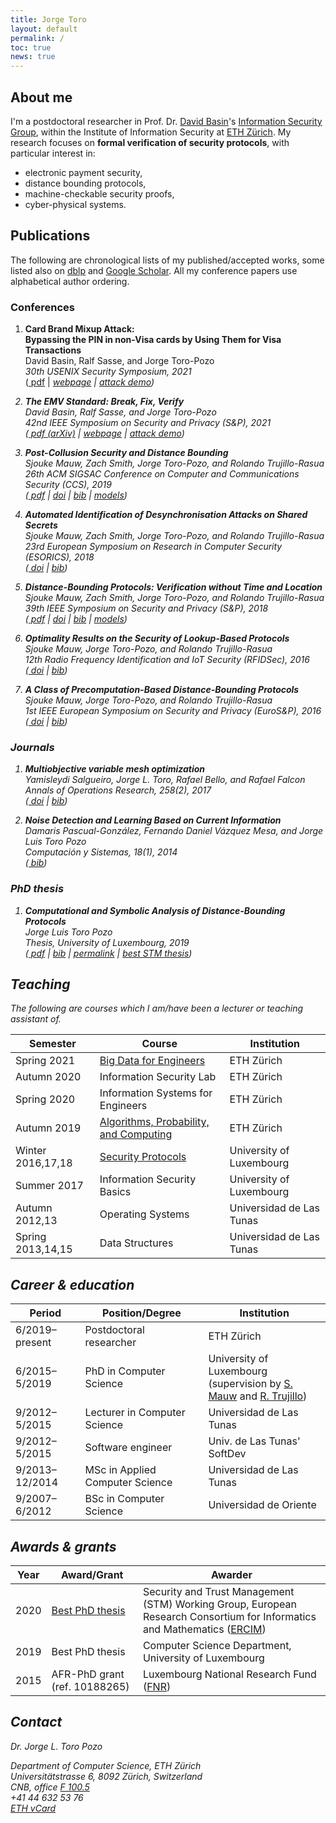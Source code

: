 ```yaml
---
title: Jorge Toro
layout: default
permalink: /
toc: true
news: true
---
```


## About me

I'm a postdoctoral researcher in Prof. Dr. [David Basin](https://www.inf.ethz.ch/personal/basin/)'s [Information Security Group](http://www.infsec.ethz.ch/), within the Institute of Information Security at [ETH Zürich](https://www.ethz.ch/en). My research focuses on **formal verification of security protocols**, with particular interest in:
* electronic payment security,
* distance bounding protocols,
* machine-checkable security proofs,
* cyber-physical systems.

## Publications

The following are chronological lists of my published/accepted works, some listed also on [dblp](https://dblp.org/search?q=jorge%20toro-pozo) and [Google Scholar](https://scholar.google.com/citations?user=mF6Rm5oAAAAJ). All my conference papers use alphabetical author ordering.

### Conferences

1. **Card Brand Mixup Attack:**<br />
**Bypassing the PIN in non-Visa cards by Using Them for Visa Transactions**<br />
David Basin, Ralf Sasse, and Jorge Toro-Pozo<br />
*30th USENIX Security Symposium, 2021*<br />
([<i class="far fa-file-pdf fs-point-9"></i> pdf](/assets/files/papers/USENIX21.pdf) \| 
[<i class='fas fa-link fs-point-8'/> webpage](https://emvrace.github.io/) \| 
[<i class="fab fa-youtube fs-point-8"></i> attack demo](https://youtu.be/8d7UgIiMRBU))

1. **The EMV Standard: Break, Fix, Verify**<br />
David Basin, Ralf Sasse, and Jorge Toro-Pozo<br />
*42nd IEEE Symposium on Security and Privacy (S&P), 2021*<br />
([<i class="far fa-file-pdf fs-point-9"></i> pdf (arXiv)](https://arxiv.org/pdf/2006.08249.pdf) \| 
[<i class='fas fa-link fs-point-8'/> webpage](https://emvrace.github.io/) \| 
[<i class="fab fa-youtube fs-point-8"></i> attack demo](https://youtu.be/JyUsMLxCCt8))

1. **Post-Collusion Security and Distance Bounding**<br />
Sjouke Mauw, Zach Smith, Jorge Toro-Pozo, and Rolando Trujillo-Rasua<br />
*26th ACM SIGSAC Conference on Computer and Communications Security (CCS), 2019*<br />
([<i class="far fa-file-pdf fs-point-9"></i> pdf](/assets/files/papers/CCS19.pdf) \| 
[<i class="ai ai-acmdl fs-point-9"></i> doi](https://doi.org/10.1145/3319535.3345651) \| 
[<i class="ai ai-dblp"></i> bib](https://dblp.uni-trier.de/rec/bibtex/conf/ccs/MauwSTT19) \| 
[<i class="fab fa-github fs-point-9"></i> models](https://github.com/jorgetp/dbverify))

1. **Automated Identification of Desynchronisation Attacks on Shared Secrets**<br />
Sjouke Mauw, Zach Smith, Jorge Toro-Pozo, and Rolando Trujillo-Rasua<br />
*23rd European Symposium on Research in Computer Security (ESORICS), 2018*<br />
([<i class="ai ai-springer"></i> doi](https://doi.org/10.1007/978-3-319-99073-6_20) \| 
[<i class="ai ai-dblp"></i> bib](https://dblp.uni-trier.de/rec/bibtex/conf/esorics/MauwSTT18))

1. **Distance-Bounding Protocols: Verification without Time and Location**<br />
Sjouke Mauw, Zach Smith, Jorge Toro-Pozo, and Rolando Trujillo-Rasua<br />
*39th IEEE Symposium on Security and Privacy (S&P), 2018*<br />
([<i class="far fa-file-pdf fs-point-9"></i> pdf](/assets/files/papers/SP18.pdf) \| 
[<i class="ai ai-ieee"></i> doi](https://doi.org/10.1109/SP.2018.00001) \| 
[<i class="ai ai-dblp"></i> bib](https://dblp.uni-trier.de/rec/bibtex/conf/sp/MauwSTT18) \| 
[<i class="fab fa-github fs-point-9"></i> models](https://github.com/jorgetp/dbverify))

1. **Optimality Results on the Security of Lookup-Based Protocols**<br />
Sjouke Mauw, Jorge Toro-Pozo, and Rolando Trujillo-Rasua<br />
*12th Radio Frequency Identification and IoT Security (RFIDSec), 2016*<br />
([<i class="ai ai-springer"></i> doi](https://doi.org/10.1007/978-3-319-62024-4_10) \| 
[<i class="ai ai-dblp"></i> bib](https://dblp.uni-trier.de/rec/bibtex/conf/rfidsec/MauwTT16))

1. **A Class of Precomputation-Based Distance-Bounding Protocols**<br />
Sjouke Mauw, Jorge Toro-Pozo, and Rolando Trujillo-Rasua<br />
*1st IEEE European Symposium on Security and Privacy (EuroS&P), 2016*<br />
([<i class="ai ai-ieee"></i> doi](https://doi.org/10.1109/EuroSP.2016.19) \| 
[<i class="ai ai-dblp"></i> bib](https://dblp.uni-trier.de/rec/bibtex/conf/eurosp/MauwTT16))

### Journals

1. **Multiobjective variable mesh optimization**<br />
Yamisleydi Salgueiro, Jorge L. Toro, Rafael Bello, and Rafael Falcon<br />
*Annals of Operations Research, 258(2), 2017*<br />
([<i class="ai ai-springer"></i> doi](https://doi.org/10.1007/s10479-016-2221-5) \| 
[<i class="ai ai-dblp"></i> bib](https://dblp.uni-trier.de/rec/bibtex/journals/anor/SalgueiroTBF17))

1. **Noise Detection and Learning Based on Current Information**<br />
Damaris Pascual-González, Fernando Daniel Vázquez Mesa, and Jorge Luis Toro Pozo<br />
*Computación y Sistemas, 18(1), 2014*<br />
([<i class="ai ai-dblp"></i> bib](https://dblp.uni-trier.de/rec/bibtex/journals/cys/Pascual-GonzalezMP14))

### PhD thesis

1. **Computational and Symbolic Analysis of Distance-Bounding Protocols**<br />
Jorge Luis Toro Pozo<br />
*Thesis, University of Luxembourg, 2019*<br />
([<i class="far fa-file-pdf fs-point-9"></i> pdf](/assets/files/thesis/thesis-jorge.pdf) \| 
[<i class="ai ai-dblp"></i> bib](https://dblp.org/rec/phd/basesearch/Pozo19.html?view=bibtex) \| 
[<i class='fas fa-link fs-point-8'/> permalink](http://hdl.handle.net/10993/39506) \| 
[<i class="fas fa-award fs-point-9"></i> best STM thesis](https://www.iit.cnr.it/STM-WG/contentpage06.html))

## Teaching

The following are courses which I am/have been a lecturer or teaching assistant of.

Semester | Course | Institution
-- | -- | --
Spring 2021 | [Big Data for Engineers](https://systems.ethz.ch/education/courses/2021-spring/big-data-for-engineers.html) | ETH Zürich
Autumn 2020 | Information Security Lab | ETH Zürich
Spring 2020 | Information Systems for Engineers | ETH Zürich
Autumn 2019 | [Algorithms, Probability, and Computing](https://www.ti.inf.ethz.ch/ew/courses/APC19/index.html) | ETH Zürich
Winter 2016,17,18 | [Security Protocols](https://satoss.uni.lu/courses/securityprotocols/) | University of Luxembourg
Summer 2017 | Information Security Basics | University of Luxembourg
Autumn 2012,13 | Operating Systems | Universidad de Las Tunas
Spring 2013,14,15 | Data Structures | Universidad de Las Tunas

## Career & education

Period | Position/Degree | Institution
-- | -- | --
6/2019–present | Postdoctoral researcher | ETH Zürich<!--<br />(in D. Basin's [Infosec](http://www.infsec.ethz.ch/) group)-->
6/2015–5/2019 | <i class="fa fa-graduation-cap"></i> PhD in Computer Science | University of Luxembourg<br />(supervision by [S. Mauw](https://satoss.uni.lu/sjouke/) and [R. Trujillo](https://www.deakin.edu.au/about-deakin/people/rolando-trujillo-rasua))
9/2012–5/2015 | Lecturer in Computer Science | Universidad de Las Tunas
9/2012–5/2015 | Software engineer | Univ. de Las Tunas' SoftDev
9/2013–12/2014 | <i class="fa fa-graduation-cap"></i> MSc in Applied Computer Science | Universidad de Las Tunas
9/2007–6/2012 | <i class="fa fa-graduation-cap"></i> BSc in Computer Science | Universidad de Oriente

## Awards & grants

Year | Award/Grant | Awarder
-- | -- | --
2020 | [<i class="fas fa-award fs-point-9"></i> Best PhD thesis](https://www.iit.cnr.it/STM-WG/contentpage06.html) | Security and Trust Management (STM) Working Group, European Research Consortium for Informatics and Mathematics ([ERCIM](https://www.ercim.eu/))
2019 | <i class="fas fa-award fs-point-9"></i> Best PhD thesis | Computer Science Department, University of Luxembourg
2015 | AFR-PhD grant (ref. 10188265) | Luxembourg National Research Fund ([FNR](https://www.fnr.lu/))

## Contact

Dr. Jorge L. Toro Pozo<br />
<!--Institute of Information Security<br />-->
Department of Computer Science, ETH Zürich<br />
<i class="fas fa-map-marker-alt"></i> Universitätstrasse 6, 8092 Zürich, Switzerland<br />
<i class="fas fa-building fs-point-9"></i> CNB, office [F 100.5](http://www.rauminfo.ethz.ch/Rauminfo/grundrissplan.gif?gebaeude=CNB&geschoss=F&raumNr=100.5&)<br />
<i class="fas fa-phone fs-point-9"></i> +41 44 632 53 76‬<br />
<i class="fas fa-address-card fs-point-9"></i> [ETH vCard](https://infsec.ethz.ch/people/detail/Toro%20Pozo.vcard.vcf?persid=260607&addressType=5)‬
